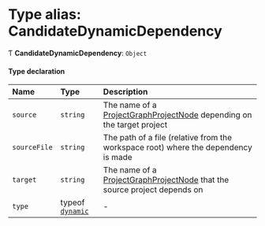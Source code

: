 # Type alias: CandidateDynamicDependency

Ƭ **CandidateDynamicDependency**: `Object`

#### Type declaration

| Name         | Type                                                              | Description                                                                                                                |
| :----------- | :---------------------------------------------------------------- | :------------------------------------------------------------------------------------------------------------------------- |
| `source`     | `string`                                                          | The name of a [ProjectGraphProjectNode](../../devkit/documents/ProjectGraphProjectNode) depending on the target project    |
| `sourceFile` | `string`                                                          | The path of a file (relative from the workspace root) where the dependency is made                                         |
| `target`     | `string`                                                          | The name of a [ProjectGraphProjectNode](../../devkit/documents/ProjectGraphProjectNode) that the source project depends on |
| `type`       | typeof [`dynamic`](../../devkit/documents/DependencyType#dynamic) | -                                                                                                                          |
